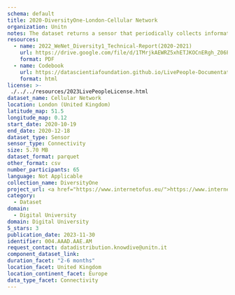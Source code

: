 ```yaml
---
schema: default
title: 2020-DiversityOne-London-Cellular Network
organization: Unitn
notes: The dataset returns a sensor that periodically collects information about the cellular networks (name, id, type) the smartphone is connected to. It is part of Wenet Diversity 1 data collection, which contains data about the everyday life activities of students coming from 8 different universities located in China, Denmark, India, Italy, Mexico, Mongolia, Paraguay and UK. The data were collected via questionnaires, data coming from 27 smartphone sensors associated to thousand self-reported annotations over a period of 4 weeks.
resources:
  - name: 2022_WeNet_Diversity1_Technical-Report(2020-2021)
    url: https://drive.google.com/file/d/1TMrjkAEWRZ5xhETJKOCnERgh_Z06PO2E/view?usp=drive_link
    format: PDF
  - name: Codebook
    url: https://datascientiafoundation.github.io/LivePeople-Documentation/codebooks/2020_DV1_London_cellularnetwork.html
    format: html
license: >-
 ./../../resources/2023LivePeopleLicense.html
dataset_name: Cellular Network
location: London (United Kingdom)
latitude_map: 51.5
longitude_map: 0.12
start_date: 2020-10-19
end_date: 2020-12-18
dataset_type: Sensor
sensor_type: Connectivity
size: 5.70 MB
dataset_format: parquet
other_format: csv
number_participants: 65
language: Not Applicable
collection_name: DiversityOne
project_url: <a href="https://www.internetofus.eu/">https://www.internetofus.eu/</a>
category: 
  - Dataset
domain: 
  - Digital University
domain: Digital University
5_stars: 3
publication_date: 2023-11-30
identifier: 004.AAAD.AAE.AM
request_contact: datadistribution.knowdive@unitn.it
component_dataset_link: 
duration_facet: "2-6 months"
location_facet: United Kingdom
location_continent_facet: Europe
data_type_facet: Connectivity
---
```

